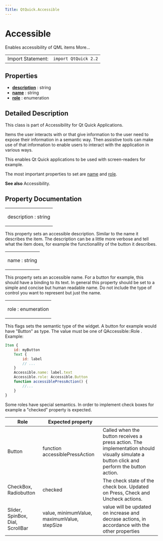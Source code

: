 ```yaml
---
Title: QtQuick.Accessible
---
```

        
Accessible
==========

<span class="subtitle"></span>
Enables accessibility of QML items More...

|                   |                      |
|-------------------|----------------------|
| Import Statement: | `import QtQuick 2.2` |

<span id="properties"></span>
Properties
----------

-   ****[description](#description-prop)**** : string
-   ****[name](#name-prop)**** : string
-   ****[role](#role-prop)**** : enumeration

<span id="details"></span>
Detailed Description
--------------------

This class is part of Accessibility for Qt Quick Applications.

Items the user interacts with or that give information to the user need to expose their information in a semantic way. Then assistive tools can make use of that information to enable users to interact with the application in various ways.

This enables Qt Quick applications to be used with screen-readers for example.

The most important properties to set are [name](#name-prop) and [role](#role-prop).

**See also** Accessibility.

Property Documentation
----------------------

<table>
<colgroup>
<col width="100%" />
</colgroup>
<tbody>
<tr class="odd">
<td><p><span id="description-prop"></span><span class="name">description</span> : <span class="type">string</span></p></td>
</tr>
</tbody>
</table>

This property sets an accessible description. Similar to the name it describes the item. The description can be a little more verbose and tell what the item does, for example the functionallity of the button it describes.

<table>
<colgroup>
<col width="100%" />
</colgroup>
<tbody>
<tr class="odd">
<td><p><span id="name-prop"></span><span class="name">name</span> : <span class="type">string</span></p></td>
</tr>
</tbody>
</table>

This property sets an accessible name. For a button for example, this should have a binding to its text. In general this property should be set to a simple and concise but human readable name. Do not include the type of control you want to represent but just the name.

<table>
<colgroup>
<col width="100%" />
</colgroup>
<tbody>
<tr class="odd">
<td><p><span id="role-prop"></span><span class="name">role</span> : <span class="type">enumeration</span></p></td>
</tr>
</tbody>
</table>

This flags sets the semantic type of the widget. A button for example would have "Button" as type. The value must be one of QAccessible::Role . Example:

``` qml
Item {
    id: myButton
    Text {
        id: label
        // ...
    }
    Accessible.name: label.text
    Accessible.role: Accessible.Button
    function accessiblePressAction() {
        //...
    }
}
```

Some roles have special semantics. In order to implement check boxes for example a "checked" property is expected.

| **Role**                         | **Expected property**                       |                                                                                                                                           |
|----------------------------------|---------------------------------------------|-------------------------------------------------------------------------------------------------------------------------------------------|
| Button                           | function accessiblePressAction              | Called when the button receives a press action. The implementation should visually simulate a button click and perform the button action. |
| CheckBox, Radiobutton            | checked                                     | The check state of the check box. Updated on Press, Check and Uncheck actions.                                                            |
| Slider, SpinBox, Dial, ScrollBar | value, minimumValue, maximumValue, stepSize | value will be updated on increase and decrase actions, in accordance with the other properties                                            |

